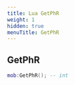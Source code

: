 ```yaml
---
title: Lua GetPhR
weight: 1
hidden: true
menuTitle: GetPhR
---
```

## GetPhR
```lua
mob:GetPhR(); -- int
```